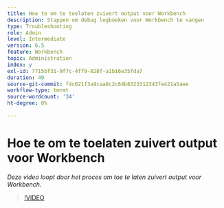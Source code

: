 ```yaml
---
title: Hoe te om te toelaten zuivert output voor Workbench
description: Stappen om debug logboeken voor Workbench te vangen
type: Troubleshooting
role: Admin
level: Intermediate
version: 6.5
feature: Workbench
topic: Administration
index: y
exl-id: 7715bf31-9f7c-4ff9-828f-a1b16e35fda7
duration: 49
source-git-commit: f4c621f3a9caa8c2c64b8323312343fe421a5aee
workflow-type: tm+mt
source-wordcount: '34'
ht-degree: 0%

---
```


# Hoe te om te toelaten zuivert output voor Workbench

*Deze video loopt door het proces om toe te laten zuivert output voor Workbench.*

>[!VIDEO](https://video.tv.adobe.com/v/335497?quality=12&learn=on)

